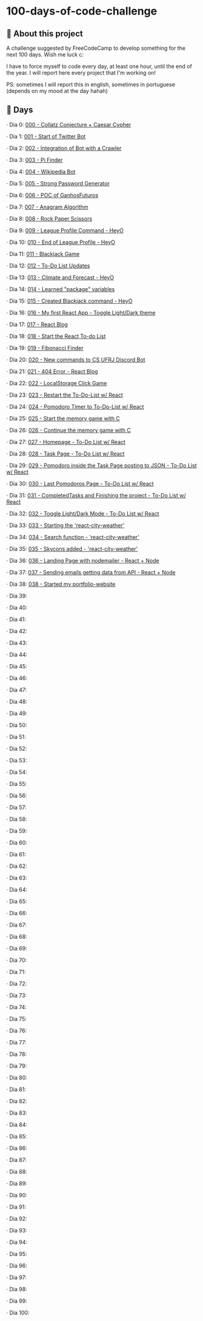 # 100-days-of-code-challenge
## 📖 About this project 
A challenge suggested by FreeCodeCamp to develop something for the next 100 days. Wish me luck c:

I have to force myself to code every day, at least one hour, until the end of the year. I will report here every project that I'm working on!

PS: sometimes I will report this in english, sometimes in portuguese (depends on my mood at the day hahah)
## 📆 Days

· Dia 0: [000 - Collatz Conjecture + Caesar Cypher](https://github.com/hugofolloni/100aysOfCodeChallenge/tree/main/000)

· Dia 1: [001 - Start of Twitter Bot](https://github.com/hugofolloni/100-days-of-code-challenge/tree/main/001)

· Dia 2: [002 - Integration of Bot with a Crawler](https://github.com/hugofolloni/100-days-of-code-challenge/tree/main/002)

· Dia 3: [003 - Pi Finder](https://github.com/hugofolloni/100-days-of-code-challenge/tree/main/003)

· Dia 4: [004 - Wikipedia Bot](https://github.com/hugofolloni/100-days-of-code-challenge/tree/main/004)

· Dia 5: [005 - Strong Password Generator](https://github.com/hugofolloni/100-days-of-code-challenge/tree/main/005) 

· Dia 6: [006 - POC of GanhosFuturos](https://github.com/hugofolloni/100-days-of-code-challenge/tree/main/006) 

· Dia 7: [007 - Anagram Algorithm](https://github.com/hugofolloni/100-days-of-code-challenge/tree/main/007) 

· Dia 8: [008 - Rock Paper Scissors](https://github.com/hugofolloni/100-days-of-code-challenge/tree/main/008) 

· Dia 9: [009 - League Profile Command - HeyO](https://github.com/hugofolloni/100-days-of-code-challenge/tree/main/009)

· Dia 10: [010 - End of League Profile - HeyO](https://github.com/hugofolloni/100-days-of-code-challenge/tree/main/010)

· Dia 11: [011 - Blackjack Game](https://github.com/hugofolloni/100-days-of-code-challenge/tree/main/011)

· Dia 12: [012 - To-Do List Updates](https://github.com/hugofolloni/100-days-of-code-challenge/tree/main/012)

· Dia 13: [013 - Climate and Forecast - HeyO](https://github.com/hugofolloni/100-days-of-code-challenge/tree/main/013)

· Dia 14: [014 - Learned "package" variables](https://github.com/hugofolloni/100-days-of-code-challenge/tree/main/014)

· Dia 15: [015 - Created Blackjack command - HeyO](https://github.com/hugofolloni/100-days-of-code-challenge/tree/main/015)

· Dia 16: [016 - My first React App - Toggle Light/Dark theme](https://github.com/hugofolloni/100-days-of-code-challenge/tree/main/016)

· Dia 17: [017 - React Blog](https://github.com/hugofolloni/100-days-of-code-challenge/tree/main/017)

· Dia 18: [018 - Start the React To-do List](https://github.com/hugofolloni/100-days-of-code-challenge/tree/main/018)

· Dia 19: [019 - Fibonacci Finder](https://github.com/hugofolloni/100-days-of-code-challenge/tree/main/019)

· Dia 20: [020 - New commands to CS UFRJ Discord Bot](https://github.com/hugofolloni/100-days-of-code-challenge/tree/main/020)

· Dia 21: [021 - 404 Error - React Blog](https://github.com/hugofolloni/100-days-of-code-challenge/tree/main/021)

· Dia 22: [022 - LocalStorage Click Game](https://github.com/hugofolloni/100-days-of-code-challenge/tree/main/022)

· Dia 23: [023 - Restart the To-Do-List w/ React](https://github.com/hugofolloni/100-days-of-code-challenge/tree/main/023)

· Dia 24: [024 - Pomodoro Timer to To-Do-List w/ React](https://github.com/hugofolloni/100-days-of-code-challenge/tree/main/024)

· Dia 25: [025 - Start the memory game with C](https://github.com/hugofolloni/100-days-of-code-challenge/tree/main/025)


· Dia 26: [026 - Continue the memory game with C](https://github.com/hugofolloni/100-days-of-code-challenge/tree/main/026)

· Dia 27: [027 - Homepage - To-Do List w/ React](https://github.com/hugofolloni/100-days-of-code-challenge/tree/main/027)

· Dia 28: [028 - Task Page - To-Do List w/ React](https://github.com/hugofolloni/100-days-of-code-challenge/tree/main/028)

· Dia 29: [029 - Pomodoro inside the Task Page posting to JSON - To-Do List w/ React](https://github.com/hugofolloni/100-days-of-code-challenge/tree/main/029)

· Dia 30: [030 - Last Pomodoros Page - To-Do List w/ React](https://github.com/hugofolloni/100-days-of-code-challenge/tree/main/030)

· Dia 31: [031 - CompletedTasks and Finishing the project - To-Do List w/ React](https://github.com/hugofolloni/100-days-of-code-challenge/tree/main/031)

· Dia 32: [032 - Toggle Light/Dark Mode - To-Do List w/ React](https://github.com/hugofolloni/100-days-of-code-challenge/tree/main/032)

· Dia 33: [033 - Starting the 'react-city-weather'](https://github.com/hugofolloni/100-days-of-code-challenge/tree/main/033)

· Dia 34: [034 - Search function - 'react-city-weather'](https://github.com/hugofolloni/100-days-of-code-challenge/tree/main/034)

· Dia 35: [035 - Skycons added - 'react-city-weather'](https://github.com/hugofolloni/100-days-of-code-challenge/tree/main/035)

· Dia 36: [036 - Landing Page with nodemailer - React + Node](https://github.com/hugofolloni/100-days-of-code-challenge/tree/main/036)

· Dia 37: [037 - Sending emails getting data from API - React + Node](https://github.com/hugofolloni/100-days-of-code-challenge/tree/main/037)

· Dia 38: [038 - Started my portfolio-website](https://github.com/hugofolloni/100-days-of-code-challenge/tree/main/038)

· Dia 39:

· Dia 40: 

· Dia 41: 

· Dia 42: 

· Dia 43: 

· Dia 44: 

· Dia 45: 

· Dia 46: 

· Dia 47:

· Dia 48: 

· Dia 49: 

· Dia 50: 

· Dia 51: 

· Dia 52: 

· Dia 53: 

· Dia 54: 

· Dia 55: 

· Dia 56: 

· Dia 57:

· Dia 58:

· Dia 59: 

· Dia 60: 

· Dia 61: 

· Dia 62: 

· Dia 63: 

· Dia 64: 

· Dia 65: 

· Dia 66: 

· Dia 67:

· Dia 68: 

· Dia 69:

· Dia 70:

· Dia 71: 

· Dia 72: 

· Dia 73: 

· Dia 74: 

· Dia 75: 

· Dia 76: 

· Dia 77:

· Dia 78: 

· Dia 79:

· Dia 80: 

· Dia 81: 

· Dia 82: 

· Dia 83: 

· Dia 84: 

· Dia 85: 

· Dia 86: 

· Dia 87:

· Dia 88:

· Dia 89: 

· Dia 90: 

· Dia 91: 

· Dia 92: 

· Dia 93: 

· Dia 94: 

· Dia 95: 

· Dia 96: 

· Dia 97:

· Dia 98: 

· Dia 99:

· Dia 100: 
















